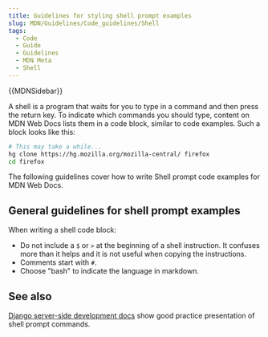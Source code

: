 ```yaml
---
title: Guidelines for styling shell prompt examples
slug: MDN/Guidelines/Code_guidelines/Shell
tags:
  - Code
  - Guide
  - Guidelines
  - MDN Meta
  - Shell
---
```

{{MDNSidebar}}

A shell is a program that waits for you to type in a command and then press the return key. To indicate which commands you should type, content on MDN Web Docs lists them in a code block, similar to code examples. Such a block looks like this:

```bash example-good
# This may take a while...
hg clone https://hg.mozilla.org/mozilla-central/ firefox
cd firefox
```

The following guidelines cover how to write Shell prompt code examples for MDN Web Docs.

## General guidelines for shell prompt examples

When writing a shell code block:

- Do not include a `$` or `>` at the beginning of a shell instruction. It confuses more than it helps and it is not useful when copying the instructions.
- Comments start with `#`.
- Choose "bash" to indicate the language in markdown.

## See also

[Django server-side development docs](/en-US/docs/Learn/Server-side/Django) show good practice presentation of shell prompt commands.
